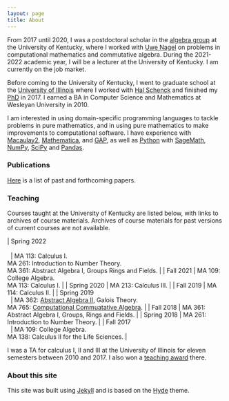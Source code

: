 ```yaml
---
layout: page
title: About
---
```


From 2017 until 2020, I was a postdoctoral scholar in the [algebra
group](https://math.as.uky.edu/algebra-and-number-theory) at the
University of Kentucky, where I worked with [Uwe
Nagel](http://www.ms.uky.edu/~uwenagel/) on problems in computational
mathematics and commutative algebra. During the 2021-2022 academic
year, I will be a lecturer at the University of Kentucky. I am
currently on the job market.

Before coming to the University of Kentucky, I went to graduate school
at the [University of Illinois](https://math.illinois.edu/) where I
worked with [Hal
Schenck](https://math.illinois.edu/directory/profile/schenck) and
finished my [PhD](http://hdl.handle.net/2142/97758) in 2017. I earned
a BA in Computer Science and Mathematics at Wesleyan University in
2010.

I am interested in using domain-specific programming languages to
tackle problems in pure mathematics, and in using pure mathematics to
make improvements to computational software. I have experience with
[Macaulay2](https://faculty.math.illinois.edu/Macaulay2/),
[Mathematica](https://www.wolfram.com/mathematica/), and
[GAP](https://www.gap-system.org/), as well as
[Python](python.org/) with
[SageMath](https://www.sagemath.org/), [NumPy](https://numpy.org/),
[SciPy](https://www.scipy.org/) and
[Pandas](https://pandas.pydata.org/).


### Publications

[Here]({{site.url}}/papers.html) is a list of past and
forthcoming papers.

### Teaching

Courses taught at the University of Kentucky are listed below, with
links to archives of course materials. Archives of course materials
for past versions of current courses are not available.

| Spring 2022 <br> &nbsp; <br> &nbsp; | MA 113: Calculus I. <br> MA 261: Introduction to Number Theory. <br> MA 361: Abstract Algebra I, Groups Rings and Fields.       |
| Fall 2021                           | MA 109: College Algebra.<br> MA 113: Calculus I.                                                                                |
| Spring 2020                         | MA 213: Calculus III.                                                                                                           |
| Fall 2019                           | MA 114: Calculus II.                                                                                                            |
| Spring 2019 <br> &nbsp;             | MA 362: [Abstract Algebra II](public/362.zip), Galois Theory.<br> MA 765: [Computational Commuatative Algebra](public/765.pdf). |
| Fall 2018                           | MA 361: Abstract Algebra I, Groups, Rings and Fields.                                                                           |
| Spring 2018                         | MA 261: Introduction to Number Theory.                                                                                          |
| Fall 2017 <br> &nbsp;               | MA 109: College Algebra. <br> MA 138: Calculus II for the Life Sciences.                                                        |



I was a TA for calculus I, II and III at the University of Illinois
for eleven semesters between 2010 and 2017. I also won a [teaching
award](https://conf.math.illinois.edu/GraduateProgram/department-ta-award.html)
there.

### About this site

This site was built using [Jekyll](https://jekyllrb.com/) and is based
on the [Hyde](https://hyde.getpoole.com/) theme.
